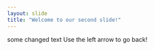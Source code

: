 ```yaml
---
layout: slide
title: "Welcome to our second slide!"
---
```

some changed text
Use the left arrow to go back!
